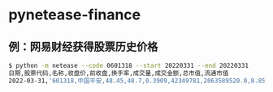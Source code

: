 # pynetease-finance

## 例：网易财经获得股票历史价格

```bash
$ python -m netease --code 0601318 --start 20220331 --end 20220331
日期,股票代码,名称,收盘价,前收盘,换手率,成交量,成交金额,总市值,流通市值
2022-03-31,'601318,中国平安,48.45,48.7,0.3909,42349781,2063589520.0,8.85677696314e+11,5.24842594928e+11
```
